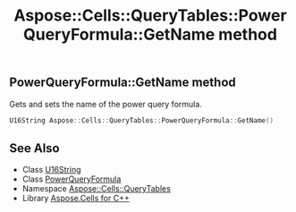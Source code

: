 ﻿---
title: Aspose::Cells::QueryTables::PowerQueryFormula::GetName method
linktitle: GetName
second_title: Aspose.Cells for C++ API Reference
description: 'Aspose::Cells::QueryTables::PowerQueryFormula::GetName method. Gets and sets the name of the power query formula in C++.'
type: docs
weight: 700
url: /cpp/aspose.cells.querytables/powerqueryformula/getname/
---
## PowerQueryFormula::GetName method


Gets and sets the name of the power query formula.

```cpp
U16String Aspose::Cells::QueryTables::PowerQueryFormula::GetName()
```

## See Also

* Class [U16String](../../../aspose.cells/u16string/)
* Class [PowerQueryFormula](../)
* Namespace [Aspose::Cells::QueryTables](../../)
* Library [Aspose.Cells for C++](../../../)
